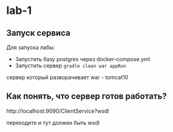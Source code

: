 # lab-1

## Запуск сервиса

Для запуска лабы:
* Запустить базу postgres через docker-compose.yml
* Запустить сервер `gradle clean war appRun`

сервер который разворачивает war - tomcat10

## Как понять, что сервер готов работать?

http://localhost:9090/ClientService?wsdl

переходите и тут должен быть wsdl
